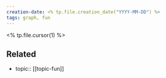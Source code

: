 ```yaml
---
creation-date: <% tp.file.creation_date("YYYY-MM-DD") %>
tags: graph, fun
---
```

<% tp.file.cursor(1) %>

## Related
- topic:: [[topic-fun]]